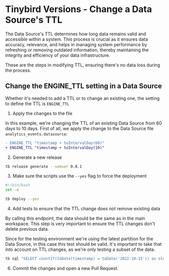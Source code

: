 # Tinybird Versions - Change a Data Source's TTL

The Data Source's TTL determines how long data remains valid and accessible within a system. This process is crucial as it ensures data accuracy, relevance, and helps in managing system performance by refreshing or removing outdated information, thereby maintaining the integrity and efficiency of your data infrastructure.

These are the steps in modifying TTL, ensuring there's no data loss during the process.

## Change the ENGINE_TTL setting in a Data Source

Whether it's needed to add a TTL or to change an existing one, the setting to define the TTL is `ENGINE_TTL`

1. Apply the changes to the file

In this example, we're changing the TTL of an existing Data Source from 60 days to 10 days. First of all, we apply the change to the Data Source file `analytics_events.datasource`:

```diff
- ENGINE_TTL "timestamp + toIntervalDay(60)"
+ ENGINE_TTL "timestamp + toIntervalDay(10)"
```

2. Generate a new release

```sh
tb release generate --semver 0.0.1
```

3. Make sure the scripts use the `--yes` flag to force the deployment

```sh
#!/bin/bash
set -e

tb deploy --yes
```

4. Add tests to ensure that the TTL change does not remove existing data

By calling this endpoint, the data should be the same as in the main workspace. This step is very important to ensure the TTL changes don't delete previous data.

Since for the testing environment we're using the latest partition for the Data Source, in this case this test should be valid. It's important to take that into account on TTL changes, as we're only testing a subset of the data.

```sh
tb sql "SELECT countIf(toDate(timestamp) = toDate('2022-10-15')) as old_data, countIf(toDate(timestamp) = toDate('2023-10-15')) as current_data FROM analytics_hits" --format CSV
```

6. Commit the changes and open a new Pull Request.
